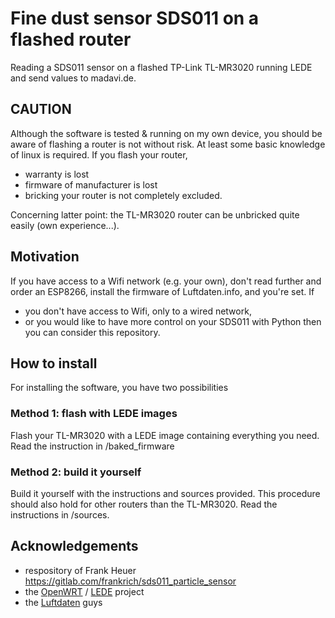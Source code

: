 # Fine dust sensor SDS011 on a flashed router
Reading a SDS011 sensor on a flashed TP-Link TL-MR3020 running LEDE and send values to madavi.de.

## CAUTION
Although the software is tested & running on my own device, you should be aware of flashing a router is not without risk.
At least some basic knowledge of linux is required.
If you flash your router,
- warranty is lost
- firmware of manufacturer is lost
- bricking your router is not completely excluded.

Concerning latter point: the TL-MR3020 router can be unbricked quite easily (own experience...).

## Motivation
If you have access to a Wifi network (e.g. your own), don't read further and order an ESP8266, install the firmware of Luftdaten.info, and you're set.
If
- you don't have access to Wifi, only to a wired network,
- or you would like to have more control on your SDS011 with Python
then you can consider this repository.

## How to install
For installing the software, you have two possibilities

### Method 1: flash with LEDE images
Flash your TL-MR3020 with a LEDE image containing everything you need.
Read the instruction in /baked_firmware

### Method 2: build it yourself
Build it yourself with the instructions and sources provided.
This procedure should also hold for other routers than the TL-MR3020.
Read the instructions in /sources.

## Acknowledgements
- respository of Frank Heuer https://gitlab.com/frankrich/sds011_particle_sensor
- the [OpenWRT](https://www.openwrt.org) / [LEDE](https://lede-project.org) project
- the [Luftdaten](http://luftdaten.info) guys
